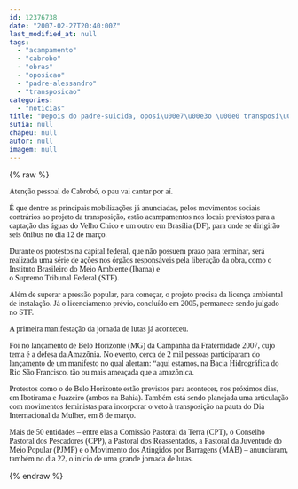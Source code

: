 ```yaml
---
id: 12376738
date: "2007-02-27T20:40:00Z"
last_modified_at: null
tags:
  - "acampamento"
  - "cabrobo"
  - "obras"
  - "oposicao"
  - "padre-alessandro"
  - "transposicao"
categories:
  - "noticias"
title: "Depois do padre-suicida, oposi\u00e7\u00e3o \u00e0 transposi\u00e7\u00e3o vai fazer acampamento em canteiro de obras de Cabrob\u00f3"
sutia: null
chapeu: null
autor: null
imagem: null
---
```

{% raw %}
<p><P><FONT face=Verdana>Atenção pessoal de Cabrobó, o pau vai cantar por aí.</FONT></P></p>
<p><P><FONT face=Verdana>É que dentre as principais mobilizações já anunciadas, pelos movimentos sociais contrários ao projeto da transposição, estão acampamentos nos locais previstos para a captação das águas do Velho Chico e um outro em Brasília (DF), para onde se dirigirão seis ônibus no dia 12 de março.</FONT></P></p>
<p><P><FONT face=Verdana>Durante os protestos na capital federal, que não possuem prazo para terminar, será realizada uma série de ações nos órgãos responsáveis pela liberação da obra, como o Instituto Brasileiro do Meio Ambiente (Ibama) e<BR>o Supremo Tribunal Federal (STF). </FONT></P></p>
<p><P><FONT face=Verdana>Além de superar a pressão popular, para começar, o projeto precisa da licença ambiental de instalação. Já o licenciamento prévio, concluído em 2005, permanece sendo julgado no STF.</FONT></P></p>
<p><P><FONT face=Verdana>A primeira manifestação da jornada de lutas já aconteceu. </FONT></P></p>
<p><P><FONT face=Verdana>Foi no lançamento de Belo Horizonte (MG) da Campanha da Fraternidade 2007, cujo tema é a defesa da Amazônia. No evento, cerca de 2 mil pessoas participaram do lançamento de um manifesto no qual alertam: “aqui estamos, na Bacia Hidrográfica do Rio São Francisco, tão ou mais ameaçada que a amazônica.</FONT></P></p>
<p><P><FONT face=Verdana>Protestos como o de Belo Horizonte estão previstos para acontecer, nos próximos dias, em Ibotirama e Juazeiro (ambos na Bahia). Também está sendo planejada uma articulação com movimentos feministas para incorporar o veto à transposição na pauta do Dia Internacional da Mulher, em 8 de março.</FONT></P></p>
<p><P><FONT face=Verdana>Mais de 50 entidades – entre elas a Comissão Pastoral da Terra (CPT), o Conselho Pastoral dos Pescadores (CPP), a Pastoral dos Reassentados, a Pastoral da Juventude do Meio Popular (PJMP) e o Movimento dos Atingidos por Barragens (MAB) – anunciaram, também no dia 22, o início de uma grande jornada de lutas.</FONT></P> </p>
{% endraw %}